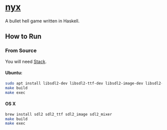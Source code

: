 # [nyx](https://gilmi.me/nyx)

A bullet hell game written in Haskell.

## How to Run

### From Source

You will need [Stack](https://haskellstack.org).

#### Ubuntu:

```sh
sudo apt install libsdl2-dev libsdl2-ttf-dev libsdl2-image-dev libsdl2-mixer-dev
make build
make exec
```

#### OS X

```sh
brew install sdl2 sdl2_ttf sdl2_image sdl2_mixer
make build
make exec
```

